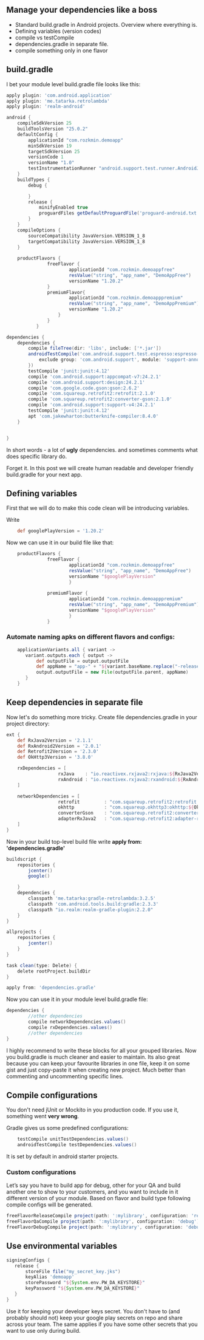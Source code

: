## Manage your dependencies like a boss

* Standard build.gradle in Android projects. Overview where everything is.
* Defining variables (version codes)
* compile vs testCompile
* dependencies.gradle in separate file.
* compile something only in one flavor

## build.gradle
I bet your module level build.gradle file looks like this: 
```groovy
apply plugin: 'com.android.application'
apply plugin: 'me.tatarka.retrolambda'
apply plugin: 'realm-android'

android {
    compileSdkVersion 25
    buildToolsVersion "25.0.2"
    defaultConfig {
        applicationId "com.rozkmin.demoapp"
        minSdkVersion 19
        targetSdkVersion 25
        versionCode 1
        versionName "1.0"
        testInstrumentationRunner "android.support.test.runner.AndroidJUnitRunner"
    }
    buildTypes {
        debug {

        }
        release {
            minifyEnabled true
            proguardFiles getDefaultProguardFile('proguard-android.txt'), 'proguard-rules.pro'
        }
    }
    compileOptions {
        sourceCompatibility JavaVersion.VERSION_1_8
        targetCompatibility JavaVersion.VERSION_1_8
    }
    
    productFlavors {
               freeFlavor {
                       applicationId "com.rozkmin.demoappfree"
                       resValue("string", "app_name", "DemoAppFree")
                       versionName "1.20.2"
               }
               premiumFlavor{
                       applicationId "com.rozkmin.demoapppremium"
                       resValue("string", "app_name", "DemoAppPremium")
                       versionName "1.20.2" 
                   }
               }
           }

dependencies {
    dependencies {
        compile fileTree(dir: 'libs', include: ['*.jar'])
        androidTestCompile('com.android.support.test.espresso:espresso-core:2.2.2', {
            exclude group: 'com.android.support', module: 'support-annotations'
        })
        testCompile 'junit:junit:4.12'
        compile 'com.android.support:appcompat-v7:24.2.1'
        compile 'com.android.support:design:24.2.1'
        compile 'com.google.code.gson:gson:2.6.2'
        compile 'com.squareup.retrofit2:retrofit:2.1.0'
        compile 'com.squareup.retrofit2:converter-gson:2.1.0'
        compile 'com.android.support:support-v4:24.2.1'
        testCompile 'junit:junit:4.12'
        apt 'com.jakewharton:butterknife-compiler:8.4.0'
    }


}

```

In short words - a lot of **ugly** dependencies. and sometimes comments what does specific library do. 

Forget it. In this post we will create human readable and developer friendly build.gradle for your next app.

## Defining variables

First that we will do to make this code clean will be introducing variables.

Write 
```groovy
    def googlePlayVersion = '1.20.2' 
```

Now we can use it in our build file like that:

```groovy
    productFlavors {
               freeFlavor {
                       applicationId "com.rozkmin.demoappfree"
                       resValue("string", "app_name", "DemoAppFree")
                       versionName "$googlePlayVersion"
                       }
                
               premiumFlavor {
                       applicationId "com.rozkmin.demoapppremium"
                       resValue("string", "app_name", "DemoAppPremium")
                       versionName "$googlePlayVersion"
                       }
               }
```

### Automate naming apks on different flavors and configs:

```groovy
    applicationVariants.all { variant ->
       variant.outputs.each { output ->
           def outputFile = output.outputFile
           def appName = "app-" + "${variant.baseName.replace("-release", "")}" + "_v" + "${variant.versionName}.apk"
           output.outputFile = new File(outputFile.parent, appName)
       }
    }

```

## Keep dependencies in separate file
Now let's do something more tricky. Create file dependencies.gradle in your project directory:

```groovy
ext {
    def RxJava2Version = '2.1.1'
    def RxAndroid2Version = '2.0.1'
    def Retrofit2Version = '2.3.0'
    def OkHttp3Version = '3.8.0'

    rxDependencies = [
                   rxJava    : "io.reactivex.rxjava2:rxjava:${RxJava2Version}",
                   rxAndroid : "io.reactivex.rxjava2:rxandroid:${RxAndroid2Version}",
    ]

    networkDependencies = [
                   retrofit         : "com.squareup.retrofit2:retrofit:${Retrofit2Version}",
                   okhttp           : "com.squareup.okhttp3:okhttp:${OkHttp3Version}",
                   converterGson    : "com.squareup.retrofit2:converter-gson:${Retrofit2Version}",
                   adapterRxJava2   : "com.squareup.retrofit2:adapter-rxjava2:${Retrofit2Version}"
    ]
}
```

Now in your build top-level build file write **apply from: 'dependencies.gradle'**

```groovy
buildscript {
    repositories {
        jcenter()
        google()

    }
    dependencies {
        classpath 'me.tatarka:gradle-retrolambda:3.2.5'
        classpath 'com.android.tools.build:gradle:2.3.3'
        classpath "io.realm:realm-gradle-plugin:2.2.0"
    }
}

allprojects {
    repositories {
        jcenter()
    }
}

task clean(type: Delete) {
    delete rootProject.buildDir
}

apply from: 'dependencies.gradle'
```

Now you can use it in your module level build.gradle file:
```groovy
dependencies {
        //other dependencies
        compile networkDependencies.values()
        compile rxDependencies.values()
        //other dependencies
}
```

I highly recommend to write these blocks for all your grouped libraries.
Now you build.gradle is much cleaner and easier to maintain. 
Its also great because you can keep.your favourite libraries in one file, keep it on some gist and just copy-paste it when creating new project. 
Much better than commenting and uncommenting specific lines.

## Compile configurations
You don't need jUnit or Mockito in you production code. If you use it, something went **very wrong**.

Gradle gives us some predefined configurations:

```groovy
    testCompile unitTestDependencies.values()
    androidTestCompile testDependencies.values()
```
It is set by default in android starter projects. 

### Custom configurations
Let’s say you have to build app for debug, other for your QA and build another one to show to your customers, 
and you want to include in it different version of your module. 
Based on flavor and build type following compile configs will be generated.

```groovy
freeFlavorReleaseCompile project(path: ':mylibrary', configuration: 'release')
freeFlavorQaCompile project(path: ':mylibrary', configuration: 'debug')
freeFlavorDebugCompile project(path: ':mylibrary', configuration: 'debug')

```


## Use environmental variables
```groovy
signingConfigs {
   release {
       storeFile file("my_secret_key.jks")
       keyAlias 'demoapp'
       storePassword "${System.env.PW_DA_KEYSTORE}"
       keyPassword "${System.env.PW_DA_KEYSTORE}"
   }
}

```

Use it for keeping your developer keys secret. You don't have to (and probably should not) keep your google 
play secrets on repo and share across your team. The same applies if you have some other secrets that you want to use only during build.